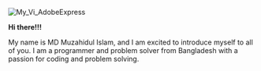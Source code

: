 ![My_Vi_AdobeExpress](https://user-images.githubusercontent.com/121981117/236917458-b5aea697-8b21-40d5-91fb-5c0a200a2a81.gif)


****Hi there!!!****

My name is MD Muzahidul Islam, and I am excited to introduce myself to all of you. I am a programmer and problem solver from Bangladesh with a passion for coding and problem solving.
